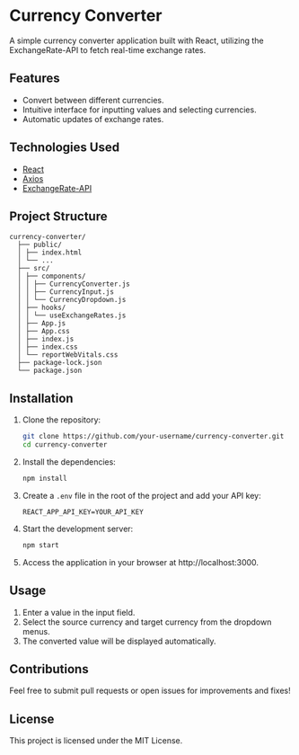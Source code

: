 # Currency Converter

A simple currency converter application built with React, utilizing the ExchangeRate-API to fetch real-time exchange rates.

## Features

- Convert between different currencies.
- Intuitive interface for inputting values and selecting currencies.
- Automatic updates of exchange rates.

## Technologies Used

- [React](https://reactjs.org/)
- [Axios](https://axios-http.com/)
- [ExchangeRate-API](https://www.exchangerate-api.com/)

## Project Structure

```
currency-converter/
  ├── public/
  │ ├── index.html
  │ └── ...
  ├── src/
  │ ├── components/
  │ │ ├── CurrencyConverter.js
  │ │ ├── CurrencyInput.js
  │ │ └── CurrencyDropdown.js
  │ ├── hooks/
  │ │ └── useExchangeRates.js
  │ ├── App.js
  │ ├── App.css
  │ ├── index.js
  │ ├── index.css
  │ └── reportWebVitals.css
  ├── package-lock.json
  └── package.json
```

## Installation

1. Clone the repository:
   ```bash
   git clone https://github.com/your-username/currency-converter.git
   cd currency-converter
   ```

2. Install the dependencies:
   ```bash
   npm install
   ```

3. Create a `.env` file in the root of the project and add your API key:
   ```plaintext
   REACT_APP_API_KEY=YOUR_API_KEY
   ```
   
4. Start the development server:
   ```bash
   npm start
   ```

5. Access the application in your browser at http://localhost:3000.

## Usage

1. Enter a value in the input field.
2. Select the source currency and target currency from the dropdown menus.
3. The converted value will be displayed automatically.

## Contributions

Feel free to submit pull requests or open issues for improvements and fixes!

## License

This project is licensed under the MIT License.

